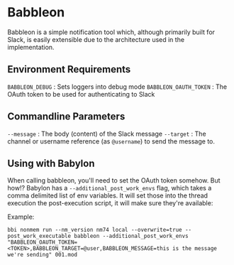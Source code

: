 # Babbleon

Babbleon is a simple notification tool which, although primarily built for Slack, is easily extensible due to the 
architecture used in the implementation. 


## Environment Requirements

`BABBLEON_DEBUG` : Sets loggers into debug mode
`BABBLEON_OAUTH_TOKEN` : The OAuth token to be used for authenticating to Slack

## Commandline Parameters
`--message` : The body (content) of the Slack message
`--target` : The channel or username reference (as `@username`) to send the message to.



## Using with Babylon
When calling babbleon, you'll need to set the OAuth token somehow. But how!? Babylon has a `--additional_post_work_envs`
flag, which takes a comma delimited list of env variables. It will set those into the thread execution the 
post-execution script, it will make sure they're available:

Example:
```
bbi nonmem run --nm_version nm74 local --overwrite=true --post_work_executable babbleon --additional_post_work_envs "BABBLEON_OAUTH_TOKEN=<TOKEN>,BABBLEON_TARGET=@user,BABBLEON_MESSAGE=this is the message we're sending" 001.mod
```

